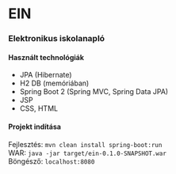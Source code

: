 # EIN
### Elektronikus iskolanapló

#### Használt technológiák
* JPA (Hibernate)
* H2 DB (memóriában)
* Spring Boot 2 (Spring MVC, Spring Data JPA)
* JSP
* CSS, HTML

#### Projekt indítása
Fejlesztés: `mvn clean install spring-boot:run`  
WAR: `java -jar target/ein-0.1.0-SNAPSHOT.war`  
Böngésző: `localhost:8080`
